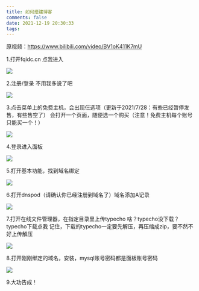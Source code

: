 ```yaml
---
title: 如何搭建博客
comments: false
date: 2021-12-19 20:30:33
tags:
---
```


<div class="post-content e-content" itemprop="articleBody">

原视频：https://www.bilibili.com/video/BV1oK411K7mU

1.打开fqidc.cn 点我进入

<img src="https://fkpan.herokuapp.com/sharepoint/img/%E5%B1%8F%E5%B9%95%E6%88%AA%E5%9B%BE(16).png">

2.注册/登录 不用我多说了吧

<img src="https://fkpan.herokuapp.com/sharepoint/img/%E5%B1%8F%E5%B9%95%E6%88%AA%E5%9B%BE(17).png">

3.点击菜单上的免费主机，会出现仨选项（更新于2021/7/28：有些已经暂停发售，有些售空了） 会打开一个页面，随便选一个购买（注意！免费主机每个账号只能买一个！）

<img src="https://fkpan.herokuapp.com/sharepoint/img/%E5%B1%8F%E5%B9%95%E6%88%AA%E5%9B%BE(18).png">

4.登录进入面板

<img src="https://fkpan.herokuapp.com/sharepoint/img/%E5%B1%8F%E5%B9%95%E6%88%AA%E5%9B%BE(19).png">

5.打开基本功能，找到域名绑定

<img src="https://fkpan.herokuapp.com/sharepoint/img/%E5%B1%8F%E5%B9%95%E6%88%AA%E5%9B%BE(21).png">

6.打开dnspod（请确认你已经注册到域名了）域名添加A记录

<img src="https://fkpan.herokuapp.com/sharepoint/img/%E5%B1%8F%E5%B9%95%E6%88%AA%E5%9B%BE(22).png">

7.打开在线文件管理器，在指定目录里上传typecho 啥？typecho没下载？typecho下载点我 记住，下载的typecho一定要先解压，再压缩成zip，要不然不好上传解压

<img src="https://fkpan.herokuapp.com/sharepoint/img/%E5%B1%8F%E5%B9%95%E6%88%AA%E5%9B%BE(23).png">

8.打开刚刚绑定的域名，安装，mysql账号密码都是面板账号密码

<img src="https://fkpan.herokuapp.com/sharepoint/img/%E5%B1%8F%E5%B9%95%E6%88%AA%E5%9B%BE(24).png">

9.大功告成！

</div>
